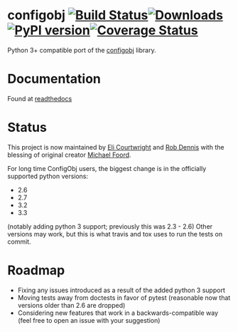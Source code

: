 configobj [![Build Status](https://travis-ci.org/DiffSK/configobj.svg?branch=master)](https://travis-ci.org/DiffSK/configobj)[![Downloads](http://badge.kloud51.com/pypi/d/configobj/badge.png)](https://crate.io/packages/configobj)[![PyPI version](https://badge.fury.io/py/configobj.png)](http://badge.fury.io/py/configobj)[![Coverage Status](https://coveralls.io/repos/DiffSK/configobj/badge.png?branch=master)](https://coveralls.io/r/DiffSK/configobj?branch=master)
=========

Python 3+ compatible port of the [configobj](https://pypi.python.org/pypi/configobj/) library.

Documentation
=========
Found at [readthedocs](http://configobj.readthedocs.org/)

Status
=========
This project is now maintained by [Eli Courtwright](https://github.com/EliAndrewC) and [Rob Dennis](https://github.com/robdennis) with the blessing of original creator [Michael Foord](http://www.voidspace.org.uk/).

For long time ConfigObj users, the biggest change is in the officially supported python versions:
- 2.6
- 2.7
- 3.2
- 3.3

(notably adding python 3 support; previously this was 2.3 - 2.6)
Other versions may work, but this is what travis and tox uses to run the tests on commit.

Roadmap
=========
- Fixing any issues introduced as a result of the added python 3 support
- Moving tests away from doctests in favor of pytest (reasonable now that versions older than 2.6 are dropped)
- Considering new features that work in a backwards-compatible way (feel free to open an issue with your suggestion)
